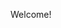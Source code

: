 Welcome!
<!--
![header](https://capsule-render.vercel.app/api?type=rounded&color=auto&section=header&reversal=false&height=300&text=No%20Error,%20No%20Gain&textBg=false&animation=false&fontColor=ffffff&fontSize=90&fontAlign=50&fontAlignY=50&rotate=0)
-->
<!--
https://img.shields.io/badge/C-A8B9CC?style=plastic&logo=C&logoColor=white
https://img.shields.io/badge/C++-00599C?style=plastic&logo=C%2B%2B&logoColor=white
https://img.shields.io/badge/Python-3776AB?style=plastic&logo=Python&logoColor=white
https://img.shields.io/badge/MySQL-4479A1?style=plastic&logo=MySQL&logoColor=white
**ymiwm/ymiwm** is a ✨ _special_ ✨ repository because its `README.md` (this file) appears on your GitHub profile.

### Hi there 👋

Here are some ideas to get you started:

- 🔭 I’m currently working on ...
- 🌱 I’m currently learning ...
- 👯 I’m looking to collaborate on ...
- 🤔 I’m looking for help with ...
- 💬 Ask me about ...
- 📫 How to reach me: ...
- 😄 Pronouns: ...
- ⚡ Fun fact: ...
-->
